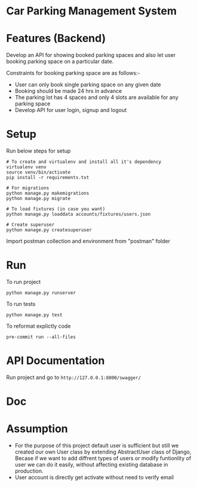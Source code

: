 # Car Parking Management System

# Features (Backend)
Develop an API for showing booked parking spaces and also let user booking parking space on a particular date.

Constraints for booking parking space are as follows:-
- User can only book single parking space on any given date
- Booking should be made 24 hrs in advance
- The parking lot has 4 spaces and only 4 slots are available for any parking space
- Develop API for user login,  signup and logout

# Setup
Run below steps for setup
```
# To create and virtualenv and install all it's dependency
virtualenv venv
source venv/bin/activate
pip install -r requirements.txt

# For migrations
python manage.py makemigrations
python manage.py migrate

# To load fixtures (in case you want)
python manage.py loaddata accounts/fixtures/users.json

# Create superuser
python manage.py createsuperuser
```

Import postman collection and environment from "postman" folder

# Run
To run project
```
python manage.py runserver
```

To run tests
```
python manage.py test
```

To reformat explictly code
```
pre-commit run --all-files
```

# API Documentation
Run project and go to `http://127.0.0.1:8000/swagger/`


# Doc
# Assumption
- For the purpose of this project default user is sufficient but still we created our own User class by extending AbstractUser class of Django, Becase if we want to add diffrent types of users or modify funtionlity of user we can do it easily, without affecting existing database in production.
- User account is directly get activate without need to verify email
